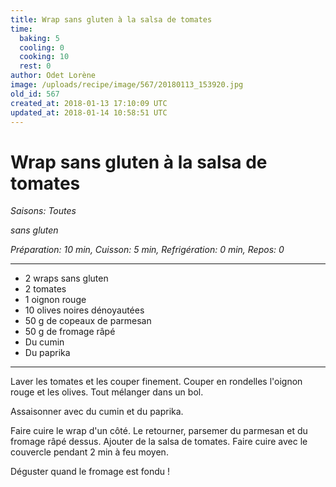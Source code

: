 ```yaml
---
title: Wrap sans gluten à la salsa de tomates
time:
  baking: 5
  cooling: 0
  cooking: 10
  rest: 0
author: Odet Lorène
image: /uploads/recipe/image/567/20180113_153920.jpg
old_id: 567
created_at: 2018-01-13 17:10:09 UTC
updated_at: 2018-01-14 10:58:51 UTC
---
```


# Wrap sans gluten à la salsa de tomates

_Saisons: Toutes_

_sans gluten_

_Préparation: 10 min, Cuisson: 5 min, Refrigération: 0 min, Repos: 0_

---

- 2 wraps sans gluten
- 2 tomates
- 1 oignon rouge
- 10 olives noires dénoyautées
- 50 g de copeaux de parmesan
- 50 g de fromage râpé
- Du cumin
- Du paprika

---

Laver les tomates et les couper finement. Couper en rondelles l'oignon rouge et les olives. Tout mélanger dans un bol.

Assaisonner avec du cumin et du paprika.

Faire cuire le wrap d'un côté. Le retourner, parsemer du parmesan et du fromage râpé dessus. Ajouter de la salsa de tomates. Faire cuire avec le couvercle pendant 2 min à feu moyen.

Déguster quand le fromage est fondu !
